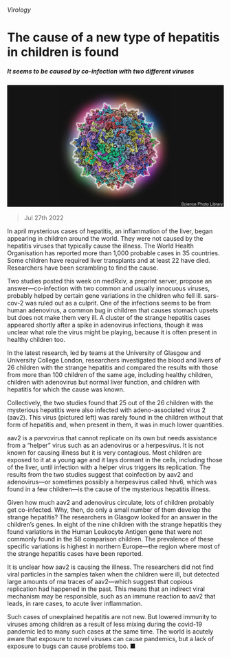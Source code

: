 ###### Virology

# The cause of a new type of hepatitis in children is found 

##### It seems to be caused by co-infection with two different viruses 

![image](images/20220730_STP003.jpg) 

> Jul 27th 2022 

In april mysterious cases of hepatitis, an inflammation of the liver, began appearing in children around the world. They were not caused by the hepatitis viruses that typically cause the illness. The World Health Organisation has reported more than 1,000 probable cases in 35 countries. Some children have required liver transplants and at least 22 have died. Researchers have been scrambling to find the cause.

Two studies posted this week on medRxiv, a preprint server, propose an answer—co-infection with two common and usually innocuous viruses, probably helped by certain gene variations in the children who fell ill. sars-cov-2 was ruled out as a culprit. One of the infections seems to be from human adenovirus, a common bug in children that causes stomach upsets but does not make them very ill. A cluster of the strange hepatitis cases appeared shortly after a spike in adenovirus infections, though it was unclear what role the virus might be playing, because it is often present in healthy children too. 

In the latest research, led by teams at the University of Glasgow and University College London, researchers investigated the blood and livers of 26 children with the strange hepatitis and compared the results with those from more than 100 children of the same age, including healthy children, children with adenovirus but normal liver function, and children with hepatitis for which the cause was known. 

Collectively, the two studies found that 25 out of the 26 children with the mysterious hepatitis were also infected with adeno-associated virus 2 (aav2). This virus (pictured left) was rarely found in the children without that form of hepatitis and, when present in them, it was in much lower quantities. 

aav2 is a parvovirus that cannot replicate on its own but needs assistance from a “helper” virus such as an adenovirus or a herpesvirus. It is not known for causing illness but it is very contagious. Most children are exposed to it at a young age and it lays dormant in the cells, including those of the liver, until infection with a helper virus triggers its replication. The results from the two studies suggest that coinfection by aav2 and adenovirus—or sometimes possibly a herpesvirus called hhv6, which was found in a few children—is the cause of the mysterious hepatitis illness. 

Given how much aav2 and adenovirus circulate, lots of children probably get co-infected. Why, then, do only a small number of them develop the strange hepatitis? The researchers in Glasgow looked for an answer in the children’s genes. In eight of the nine children with the strange hepatitis they found variations in the Human Leukocyte Antigen gene that were not commonly found in the 58 comparison children. The prevalence of these specific variations is highest in northern Europe—the region where most of the strange hepatitis cases have been reported. 

It is unclear how aav2 is causing the illness. The researchers did not find viral particles in the samples taken when the children were ill, but detected large amounts of rna traces of aav2—which suggest that copious replication had happened in the past. This means that an indirect viral mechanism may be responsible, such as an immune reaction to aav2 that leads, in rare cases, to acute liver inflammation. 

Such cases of unexplained hepatitis are not new. But lowered immunity to viruses among children as a result of less mixing during the covid-19 pandemic led to many such cases at the same time. The world is acutely aware that exposure to novel viruses can cause pandemics, but a lack of exposure to bugs can cause problems too. ■


